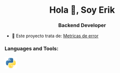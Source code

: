 <h1 align="center">Hola 👋, Soy Erik</h1>
<h3 align="center">Backend Developer</h3>

- 🔭 Este proyecto trata de: [Metricas de error](https://github.com/Erikzonnn/SNS_ACT3_1)

<h3 align="left">Languages and Tools:</h3>
<p align="left"> <a href="https://www.python.org" target="_blank" rel="noreferrer"> <img src="https://raw.githubusercontent.com/devicons/devicon/master/icons/python/python-original.svg" alt="python" width="40" height="40"/> </a> </p>
